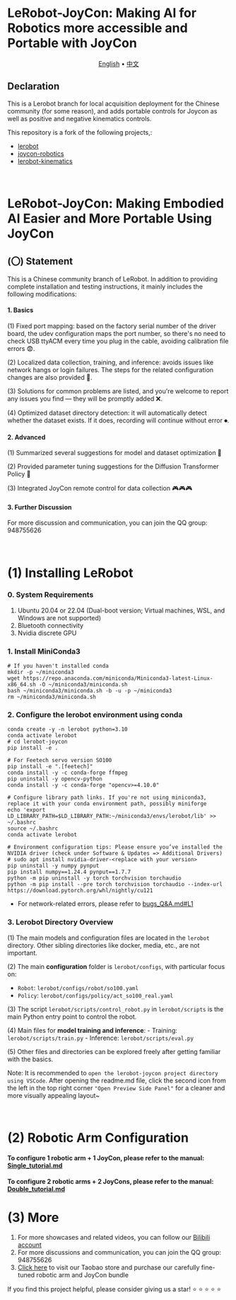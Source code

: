 # LeRobot-JoyCon: Making AI for Robotics more accessible and Portable with JoyCon

<p align="center">
  <a href="README_en.md">English</a> •
  <a href="README.md">中文</a> 
</p>

## Declaration

This is a Lerobot branch for local acquisition deployment for the Chinese community (for some reason), and adds portable controls for Joycon as well as positive and negative kinematics controls.

This repository is a fork of the following projects,:
- [lerobot](https://github.com/huggingface/lerobot)
- [joycon-robotics](https://github.com/box2ai-robotics/joycon-robotics)
- [lerobot-kinematics](https://github.com/box2ai-robotics/lerobot-kinematics)

&nbsp;

# LeRobot-JoyCon: Making Embodied AI Easier and More Portable Using JoyCon

## (〇) Statement

This is a Chinese community branch of LeRobot. In addition to providing complete installation and testing instructions, it mainly includes the following modifications:

#### 1. Basics

(1) Fixed port mapping: based on the factory serial number of the driver board, the udev configuration maps the port number, so there's no need to check USB ttyACM every time you plug in the cable, avoiding calibration file errors 😨.

(2) Localized data collection, training, and inference: avoids issues like network hangs or login failures. The steps for the related configuration changes are also provided 🏫.

(3) Solutions for common problems are listed, and you're welcome to report any issues you find — they will be promptly added ❌.

(4) Optimized dataset directory detection: it will automatically detect whether the dataset exists. If it does, recording will continue without error ⏺.

#### 2. Advanced

(1) Summarized several suggestions for model and dataset optimization 🔨

(2) Provided parameter tuning suggestions for the Diffusion Transformer Policy 🌟

(3) Integrated JoyCon remote control for data collection 🎮🎮🎮

#### 3. Further Discussion

For more discussion and communication, you can join the QQ group: 948755626

&nbsp;

# (1) Installing LeRobot

### 0. System Requirements

  1. Ubuntu 20.04 or 22.04 (Dual-boot version; Virtual machines, WSL, and Windows are not supported)
  2. Bluetooth connectivity
  3. Nvidia discrete GPU

### 1. Install MiniConda3

```shell
# If you haven't installed conda
mkdir -p ~/miniconda3
wget https://repo.anaconda.com/miniconda/Miniconda3-latest-Linux-x86_64.sh -O ~/miniconda3/miniconda.sh
bash ~/miniconda3/miniconda.sh -b -u -p ~/miniconda3
rm ~/miniconda3/miniconda.sh
```

### 2. Configure the lerobot environment using conda

```shell
conda create -y -n lerobot python=3.10
conda activate lerobot
# cd lerobot-joycon
pip install -e .

# For Feetech servo version SO100
pip install -e ".[feetech]"
conda install -y -c conda-forge ffmpeg
pip uninstall -y opencv-python
conda install -y -c conda-forge "opencv>=4.10.0"

# Configure library path links. If you're not using miniconda3, replace it with your conda environment path, possibly miniforge
echo 'export LD_LIBRARY_PATH=$LD_LIBRARY_PATH:~/miniconda3/envs/lerobot/lib' >> ~/.bashrc 
source ~/.bashrc
conda activate lerobot

# Environment configuration tips: Please ensure you’ve installed the NVIDIA driver (check under Software & Updates => Additional Drivers)
# sudo apt install nvidia-driver-<replace with your version>
pip uninstall -y numpy pynput 
pip install numpy==1.24.4 pynput==1.7.7
python -m pip uninstall -y torch torchvision torchaudio 
python -m pip install --pre torch torchvision torchaudio --index-url https://download.pytorch.org/whl/nightly/cu121
```

- For network-related errors, please refer to [bugs_Q&A.md#L1](bugs_Q&A.md#L1)

### 3. Lerobot Directory Overview

  (1) The main models and configuration files are located in the ``lerobot`` directory. Other sibling directories like docker, media, etc., are not important.
  
  (2) The main **configuration** folder is ``lerobot/configs``, with particular focus on:
  - ``Robot``: ``lerobot/configs/robot/so100.yaml``
  - ``Policy``: ``lerobot/configs/policy/act_so100_real.yaml``
  
  (3) The script ``lerobot/scripts/control_robot.py`` in ``lerobot/scripts`` is the main Python entry point to control the robot.
  
  (4) Main files for **model training and inference**:
    - Training: ``lerobot/scripts/train.py``
    - Inference: ``lerobot/scripts/eval.py``
  
  (5) Other files and directories can be explored freely after getting familiar with the basics.

Note: It is recommended to ``open the lerobot-joycon project directory using VSCode``. After opening the readme.md file, click the second icon from the left in the top right corner ``"Open Preview Side Panel"`` for a cleaner and more visually appealing layout~

&nbsp;

# (2) Robotic Arm Configuration

#### To configure 1 robotic arm + 1 JoyCon, please refer to the manual: [Single_tutorial.md](Single_tutorial_en.md)

#### To configure 2 robotic arms + 2 JoyCons, please refer to the manual: [Double_tutorial.md](Double_tutorial_en.md)

# (3) More

1. For more showcases and related videos, you can follow our [Bilibili account](https://space.bilibili.com/122291348)
2. For more discussions and communication, you can join the QQ group: 948755626
3. [Click here](https://item.taobao.com/item.htm?abbucket=16&detail_redpacket_pop=true&id=906794552661&ltk2=17440907659690jpsj3h7uiismft7vle37&ns=1&skuId=5933796995638) to visit our Taobao store and purchase our carefully fine-tuned robotic arm and JoyCon bundle

If you find this project helpful, please consider giving us a star! ⭐ ⭐ ⭐ ⭐ ⭐
